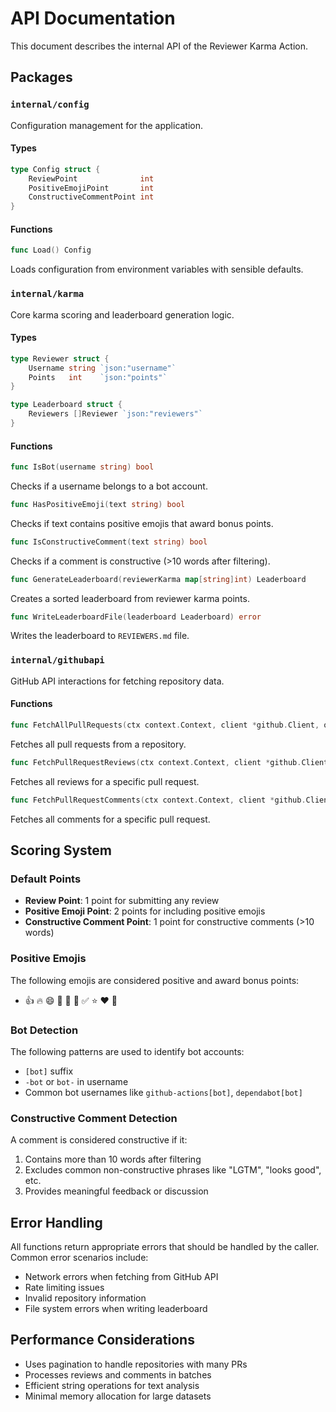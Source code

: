 # API Documentation

This document describes the internal API of the Reviewer Karma Action.

## Packages

### `internal/config`

Configuration management for the application.

#### Types

```go
type Config struct {
    ReviewPoint              int
    PositiveEmojiPoint       int
    ConstructiveCommentPoint int
}
```

#### Functions

```go
func Load() Config
```
Loads configuration from environment variables with sensible defaults.

### `internal/karma`

Core karma scoring and leaderboard generation logic.

#### Types

```go
type Reviewer struct {
    Username string `json:"username"`
    Points   int    `json:"points"`
}

type Leaderboard struct {
    Reviewers []Reviewer `json:"reviewers"`
}
```

#### Functions

```go
func IsBot(username string) bool
```
Checks if a username belongs to a bot account.

```go
func HasPositiveEmoji(text string) bool
```
Checks if text contains positive emojis that award bonus points.

```go
func IsConstructiveComment(text string) bool
```
Checks if a comment is constructive (>10 words after filtering).

```go
func GenerateLeaderboard(reviewerKarma map[string]int) Leaderboard
```
Creates a sorted leaderboard from reviewer karma points.

```go
func WriteLeaderboardFile(leaderboard Leaderboard) error
```
Writes the leaderboard to `REVIEWERS.md` file.

### `internal/githubapi`

GitHub API interactions for fetching repository data.

#### Functions

```go
func FetchAllPullRequests(ctx context.Context, client *github.Client, owner, repo string) ([]*github.PullRequest, error)
```
Fetches all pull requests from a repository.

```go
func FetchPullRequestReviews(ctx context.Context, client *github.Client, owner, repo string, prNumber int) ([]*github.PullRequestReview, error)
```
Fetches all reviews for a specific pull request.

```go
func FetchPullRequestComments(ctx context.Context, client *github.Client, owner, repo string, prNumber int) ([]*github.PullRequestComment, error)
```
Fetches all comments for a specific pull request.

## Scoring System

### Default Points

- **Review Point**: 1 point for submitting any review
- **Positive Emoji Point**: 2 points for including positive emojis
- **Constructive Comment Point**: 1 point for constructive comments (>10 words)

### Positive Emojis

The following emojis are considered positive and award bonus points:
- 👍 🔥 😄 🎉 🚀 💯 ✅ ⭐ ❤️ 👏

### Bot Detection

The following patterns are used to identify bot accounts:
- `[bot]` suffix
- `-bot` or `bot-` in username
- Common bot usernames like `github-actions[bot]`, `dependabot[bot]`

### Constructive Comment Detection

A comment is considered constructive if it:
1. Contains more than 10 words after filtering
2. Excludes common non-constructive phrases like "LGTM", "looks good", etc.
3. Provides meaningful feedback or discussion

## Error Handling

All functions return appropriate errors that should be handled by the caller. Common error scenarios include:

- Network errors when fetching from GitHub API
- Rate limiting issues
- Invalid repository information
- File system errors when writing leaderboard

## Performance Considerations

- Uses pagination to handle repositories with many PRs
- Processes reviews and comments in batches
- Efficient string operations for text analysis
- Minimal memory allocation for large datasets 